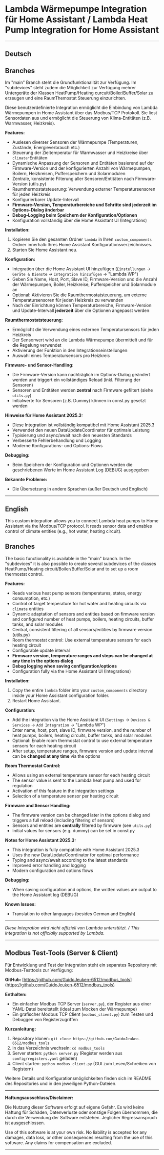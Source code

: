 # Lambda Wärmepumpe Integration für Home Assistant / Lambda Heat Pump Integration for Home Assistant


---

## Deutsch

## Branches
Im "main" Branch steht die Grundfunktionalität zur Verfügung. 
Im "subdevices" steht zudem die Möglichkeit zur Verfügung mehrer Untergeräte der Klassen HeatPump/Heating curcuit/Boiler/Buffer/Solar zu erzeugen und eine RaumThemostat Steuerung einzurichten.

Diese benutzerdefinierte Integration ermöglicht die Einbindung von Lambda Wärmepumpen in Home Assistant über das Modbus/TCP Protokoll. Sie liest Sensordaten aus und ermöglicht die Steuerung von Klima-Entitäten (z.B. Warmwasser, Heizkreis).

**Features:**
- Auslesen diverser Sensoren der Wärmepumpe (Temperaturen, Zustände, Energieverbrauch etc.)
- Steuerung der Zieltemperatur für Warmwasser und Heizkreise über `climate`-Entitäten
- Dynamische Anpassung der Sensoren und Entitäten basierend auf der Firmware-Version und der konfigurierten Anzahl von Wärmepumpen, Boilern, Heizkreisen, Pufferspeichern und Solarmodulen
- Zentrale, konsistente Filterung aller Sensoren/Entitäten nach Firmware-Version (utils.py)
- Raumthermostatsteuerung: Verwendung externer Temperatursensoren für jeden Heizkreis
- Konfigurierbarer Update-Intervall
- **Firmware-Version, Temperaturbereiche und Schritte sind jederzeit im Options-Dialog änderbar**
- **Debug-Logging beim Speichern der Konfiguration/Optionen**
- Konfiguration vollständig über die Home Assistant UI (Integrations)

**Installation:**
1. Kopieren Sie den gesamten Ordner `lambda` in Ihren `custom_components` Ordner innerhalb Ihres Home Assistant Konfigurationsverzeichnisses.
2. Starten Sie Home Assistant neu.

**Konfiguration:**
- Integration über die Home Assistant UI hinzufügen (`Einstellungen` → `Geräte & Dienste` → `Integration hinzufügen` → "Lambda WP")
- Geben Sie Name, Host, Port, Slave ID, Firmware-Version und die Anzahl der Wärmepumpen, Boiler, Heizkreise, Pufferspeicher und Solarmodule an
- Optional: Aktivieren Sie die Raumthermostatsteuerung, um externe Temperatursensoren für jeden Heizkreis zu verwenden
- Nach der Einrichtung können Temperaturbereiche, Firmware-Version und Update-Intervall **jederzeit** über die Optionen angepasst werden

**Raumthermostatsteuerung:**
- Ermöglicht die Verwendung eines externen Temperatursensors für jeden Heizkreis
- Der Sensorwert wird an die Lambda Wärmepumpe übermittelt und für die Regelung verwendet
- Aktivierung der Funktion in den Integrationseinstellungen
- Auswahl eines Temperatursensors pro Heizkreis

**Firmware- und Sensor-Handling:**
- Die Firmware-Version kann nachträglich im Options-Dialog geändert werden und triggert ein vollständiges Reload (inkl. Filterung der Sensoren)
- Sensoren und Entitäten werden **zentral** nach Firmware gefiltert (siehe `utils.py`)
- Initialwerte für Sensoren (z.B. Dummy) können in const.py gesetzt werden

**Hinweise für Home Assistant 2025.3:**
- Diese Integration ist vollständig kompatibel mit Home Assistant 2025.3
- Verwendet den neuen DataUpdateCoordinator für optimale Leistung
- Typisierung und async/await nach den neuesten Standards
- Verbesserte Fehlerbehandlung und Logging
- Moderne Konfigurations- und Options-Flows

**Debugging:**
- Beim Speichern der Konfiguration und Optionen werden die geschriebenen Werte im Home Assistant Log (DEBUG) ausgegeben

**Bekannte Probleme:**
- Die Übersetzung in andere Sprachen (außer Deutsch und Englisch)

---

## English

This custom integration allows you to connect Lambda heat pumps to Home Assistant via the Modbus/TCP protocol. It reads sensor data and enables control of climate entities (e.g., hot water, heating circuit).

## Branches
The basic functionality is available in the "main" branch. 
In the "subdevices" it is also possible to create several subdevices of the classes HeatPump/Heating circuit/Boiler/Buffer/Solar and to set up a room thermostat control.

**Features:**
- Reads various heat pump sensors (temperatures, states, energy consumption, etc.)
- Control of target temperature for hot water and heating circuits via `climate` entities
- Dynamic adaptation of sensors and entities based on firmware version and configured number of heat pumps, boilers, heating circuits, buffer tanks, and solar modules
- Central, consistent filtering of all sensors/entities by firmware version (utils.py)
- Room thermostat control: Use external temperature sensors for each heating circuit
- Configurable update interval
- **Firmware version, temperature ranges and steps can be changed at any time in the options dialog**
- **Debug logging when saving configuration/options**
- Configuration fully via the Home Assistant UI (Integrations)

**Installation:**
1. Copy the entire `lambda` folder into your `custom_components` directory inside your Home Assistant configuration folder.
2. Restart Home Assistant.

**Configuration:**
- Add the integration via the Home Assistant UI (`Settings` → `Devices & Services` → `Add Integration` → "Lambda WP")
- Enter name, host, port, slave ID, firmware version, and the number of heat pumps, boilers, heating circuits, buffer tanks, and solar modules
- Optional: Enable room thermostat control to use external temperature sensors for each heating circuit
- After setup, temperature ranges, firmware version and update interval can be **changed at any time** via the options

**Room Thermostat Control:**
- Allows using an external temperature sensor for each heating circuit
- The sensor value is sent to the Lambda heat pump and used for regulation
- Activation of this feature in the integration settings
- Selection of a temperature sensor per heating circuit

**Firmware and Sensor Handling:**
- The firmware version can be changed later in the options dialog and triggers a full reload (including filtering of sensors)
- Sensors and entities are **centrally** filtered by firmware (see `utils.py`)
- Initial values for sensors (e.g. dummy) can be set in const.py

**Notes for Home Assistant 2025.3:**
- This integration is fully compatible with Home Assistant 2025.3
- Uses the new DataUpdateCoordinator for optimal performance
- Typing and async/await according to the latest standards
- Improved error handling and logging
- Modern configuration and options flows

**Debugging:**
- When saving configuration and options, the written values are output to the Home Assistant log (DEBUG)

**Known Issues:**
- Translation to other languages (besides German and English)

---

*Diese Integration wird nicht offiziell von Lambda unterstützt. / This integration is not officially supported by Lambda.*

---

## Modbus Test-Tools (Server & Client)

Für Entwicklung und Test der Integration steht ein separates Repository mit Modbus-Testtools zur Verfügung:

**GitHub:** [https://github.com/GuidoJeuken-6512/modbus_tools](https://github.com/GuidoJeuken-6512/modbus_tools)

**Enthalten:**
- Ein einfacher Modbus TCP Server (`server.py`), der Register aus einer YAML-Datei bereitstellt (ideal zum Mocken der Wärmepumpe)
- Ein grafischer Modbus TCP Client (`modbus_client.py`) zum Testen und Debuggen von Registerzugriffen

**Kurzanleitung:**
1. Repository klonen: `git clone https://github.com/GuidoJeuken-6512/modbus_tools`
2. In das Verzeichnis wechseln: `cd modbus_tools`
3. Server starten: `python server.py` (Register werden aus `config/registers.yaml` geladen)
4. Client starten: `python modbus_client.py` (GUI zum Lesen/Schreiben von Registern)

Weitere Details und Konfigurationsmöglichkeiten finden sich im README des Repositories und in den jeweiligen Python-Dateien.

---

**Haftungsausschluss/Disclaimer:**

Die Nutzung dieser Software erfolgt auf eigene Gefahr. Es wird keine Haftung für Schäden, Datenverluste oder sonstige Folgen übernommen, die durch die Verwendung der Software entstehen. Jeglicher Regressanspruch ist ausgeschlossen.

Use of this software is at your own risk. No liability is accepted for any damages, data loss, or other consequences resulting from the use of this software. Any claims for compensation are excluded.

---
